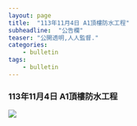 ```yaml
---
layout: page
title:  "113年11月4日 A1頂樓防水工程"
subheadline:  "公告欄"
teaser: "公開透明,人人監督."
categories:
    - bulletin
tags:
    - bulletin
---
```


### 113年11月4日 A1頂樓防水工程

![](https://github.com/coconutcity30050/community27/blob/gh-pages/assets/bulletin/20241104-A1%E9%A0%82%E6%A8%93%E9%98%B2%E6%B0%B4%E5%B7%A5%E7%A8%8B.jpg?raw=true)

